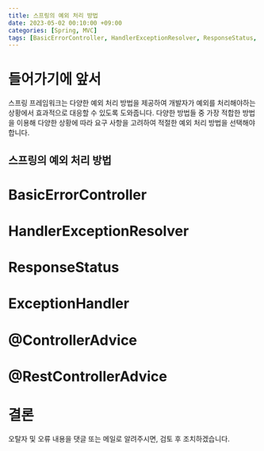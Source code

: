 ```yaml
---
title: 스프링의 예외 처리 방법
date: 2023-05-02 00:10:00 +09:00
categories: [Spring, MVC]
tags: [BasicErrorController, HandlerExceptionResolver, ResponseStatus, ExceptionHandler, ControllerAdvice, RestControllerAdvice]
---
```


# 들어가기에 앞서

스프링 프레임워크는 다양한 예외 처리 방법을 제공하여 개발자가 예외를 처리해야하는 상황에서 효과적으로 대응할 수 있도록 도와줍니다. 
다양한 방법들 중 가장 적합한 방법을 이용해 다양한 상황에 따라 요구 사항을 고려하여 적절한 예외 처리 방법을 선택해야 합니다.

## 스프링의 예외 처리 방법

# BasicErrorController

# HandlerExceptionResolver

# ResponseStatus

# ExceptionHandler

# @ControllerAdvice

# @RestControllerAdvice

# 결론

오탈자 및 오류 내용을 댓글 또는 메일로 알려주시면, 검토 후 조치하겠습니다.  
